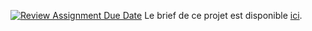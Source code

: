 [![Review Assignment Due Date](https://classroom.github.com/assets/deadline-readme-button-24ddc0f5d75046c5622901739e7c5dd533143b0c8e959d652212380cedb1ea36.svg)](https://classroom.github.com/a/c4duIEZS)
Le brief de ce projet est disponible [ici](https://canvas.kadea.academy/courses/2/assignments/201).

